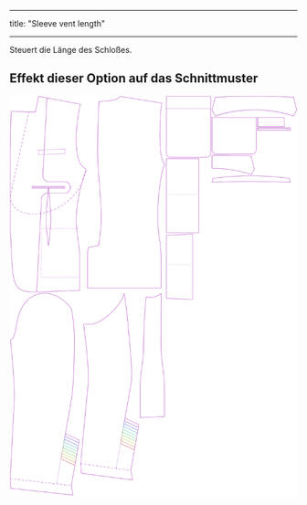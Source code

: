 - - -
title: "Sleeve vent length"
- - -

Steuert die Länge des Schloßes.

## Effekt dieser Option auf das Schnittmuster

![Dieses Bild zeigt den Effekt dieser Option, indem es mehrere Varianten überlagert, die einen anderen Wert für diese Option haben](jaeger_sleeveventlength_sample.svg "Effect of this option on the pattern")
